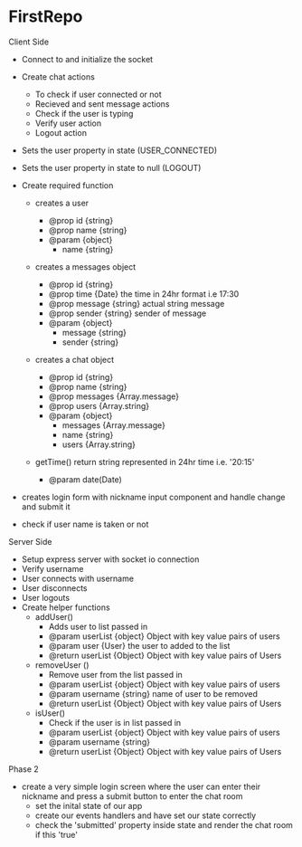 # FirstRepo

Client Side 
 - Connect to and initialize the socket
 - Create chat actions 
   - To check if user connected or not
   - Recieved and sent message actions
   - Check if the user is typing
   - Verify user action  
   - Logout action

 - Sets the user property in state (USER_CONNECTED)
 - Sets the user property in state to null (LOGOUT)
 - Create required function
   - creates a user
      - @prop id {string}
      - @prop name {string}
      - @param {object}
        - name {string}

   - creates a messages object 
      - @prop id {string}
      - @prop time {Date} the time in 24hr format i.e 17:30
      - @prop message {string} actual string message
      - @prop sender {string} sender of message
      - @param {object} 
          - message {string}
          - sender {string}

   - creates a chat object 
      - @prop id {string}
      - @prop name {string}
      - @prop messages {Array.message}
      - @prop users {Array.string}
      - @param {object}
          - messages {Array.message}
          - name {string}
          - users {Array.string}
   - getTime() return string represented in 24hr time i.e. '20:15'
      - @param date(Date)
      
 - creates login form with nickname input component and handle change and submit it
 - check if user name is taken or not 

 Server Side
  - Setup express server with socket io connection
  - Verify username
  - User connects with username
  - User disconnects
  - User logouts
  - Create helper functions
     - addUser() 
       - Adds user to list passed in 
       - @param userList {object} Object with key value pairs of users
       - @param user {User} the user to added to the list
       - @return userList {Object} Object with key value pairs of Users 
     - removeUser ()
       - Remove user from the list passed in
       - @param userList {object} Object with key value pairs of users
       - @param username {string} name of user to be removed
       - @return userList {Object} Object with key value pairs of Users 
     - isUser()
       - Check if the user is in list passed in 
       - @param userList {object} Object with key value pairs of users 
       - @param username {string}
       - @return userList {Object} Object with key value pairs of Users


Phase 2
 - create a very simple login screen where the user can enter their nickname and press a submit button to enter the chat room 
    - set the inital state of our app
    - create our events handlers and have set our state correctly
    - check the 'submitted' property inside state and render the chat room if this 'true'